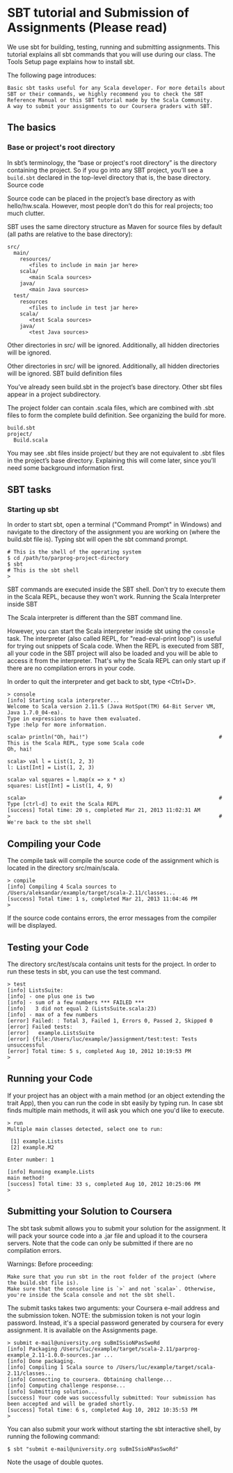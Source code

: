 # SBT tutorial and Submission of Assignments (Please read)

We use sbt for building, testing, running and submitting assignments. This tutorial explains all sbt commands that you will use during our class. The Tools Setup page explains how to install sbt.

The following page introduces:

    Basic sbt tasks useful for any Scala developer. For more details about SBT or their commands, we highly recommend you to check the SBT Reference Manual or this SBT tutorial made by the Scala Community.
    A way to submit your assignments to our Coursera graders with SBT.

## The basics

### Base or project's root directory

In sbt’s terminology, the “base or project's root directory” is the directory containing the project. So if you go into any SBT project, you'll see a `build.sbt` declared in the top-level directory that is, the base directory. 
Source code 

Source code can be placed in the project’s base directory as with hello/hw.scala. However, most people don’t do this for real projects; too much clutter. 

SBT uses the same directory structure as Maven for source files by default (all paths are relative to the base directory): 

```
src/
  main/
    resources/
       <files to include in main jar here>
    scala/
       <main Scala sources>
    java/
       <main Java sources>
  test/
    resources
       <files to include in test jar here>
    scala/
       <test Scala sources>
    java/
       <test Java sources>
```

Other directories in src/ will be ignored. Additionally, all hidden directories will be ignored.

Other directories in src/ will be ignored. Additionally, all hidden directories will be ignored. 
SBT build definition files 

You’ve already seen build.sbt in the project’s base directory. Other sbt files appear in a project subdirectory. 

The project folder can contain .scala files, which are combined with .sbt files to form the complete build definition. See organizing the build for more. 

```
build.sbt
project/
  Build.scala
```

You may see .sbt files inside project/ but they are not equivalent to .sbt files in the project’s base directory. Explaining this will come later, since you’ll need some background information first. 

## SBT tasks
### Starting up sbt

In order to start sbt, open a terminal ("Command Prompt" in Windows) and navigate to the directory of the assignment you are working on (where the build.sbt file is). Typing sbt will open the sbt command prompt.

```
# This is the shell of the operating system
$ cd /path/to/parprog-project-directory
$ sbt
# This is the sbt shell
>
```

SBT commands are executed inside the SBT shell. Don't try to execute them in the Scala REPL, because they won't work.
Running the Scala Interpreter inside SBT

The Scala interpreter is different than the SBT command line. 

However, you can start the Scala interpreter inside sbt using the `console` task. The interpreter (also called REPL, for "read-eval-print loop") is useful for trying out snippets of Scala code. When the REPL is executed from SBT, all your code in the SBT project will also be loaded and you will be able to access it from the interpreter. That's why the Scala REPL can only start up if there are no compilation errors in your code.

In order to quit the interpreter and get back to sbt, type <Ctrl+D>.

```
> console
[info] Starting scala interpreter...
Welcome to Scala version 2.11.5 (Java HotSpot(TM) 64-Bit Server VM, Java 1.7.0_04-ea).
Type in expressions to have them evaluated.
Type :help for more information.

scala> println("Oh, hai!")                                          # This is the Scala REPL, type some Scala code
Oh, hai!

scala> val l = List(1, 2, 3)
l: List[Int] = List(1, 2, 3)

scala> val squares = l.map(x => x * x)
squares: List[Int] = List(1, 4, 9)

scala>                                                              # Type [ctrl-d] to exit the Scala REPL
[success] Total time: 20 s, completed Mar 21, 2013 11:02:31 AM
>                                                                   # We're back to the sbt shell
```

## Compiling your Code

The compile task will compile the source code of the assignment which is located in the directory src/main/scala.

```
> compile
[info] Compiling 4 Scala sources to /Users/aleksandar/example/target/scala-2.11/classes...
[success] Total time: 1 s, completed Mar 21, 2013 11:04:46 PM
> 
```

If the source code contains errors, the error messages from the compiler will be displayed.

## Testing your Code

The directory src/test/scala contains unit tests for the project. In order to run these tests in sbt, you can use the test command.

```
> test
[info] ListsSuite:
[info] - one plus one is two
[info] - sum of a few numbers *** FAILED ***
[info]   3 did not equal 2 (ListsSuite.scala:23)
[info] - max of a few numbers
[error] Failed: : Total 3, Failed 1, Errors 0, Passed 2, Skipped 0
[error] Failed tests:
[error]   example.ListsSuite
[error] {file:/Users/luc/example/}assignment/test:test: Tests unsuccessful
[error] Total time: 5 s, completed Aug 10, 2012 10:19:53 PM
> 
```

## Running your Code

If your project has an object with a main method (or an object extending the trait App), then you can run the code in sbt easily by typing run. In case sbt finds multiple main methods, it will ask you which one you'd like to execute.

```
> run
Multiple main classes detected, select one to run:

 [1] example.Lists
 [2] example.M2

Enter number: 1

[info] Running example.Lists 
main method!
[success] Total time: 33 s, completed Aug 10, 2012 10:25:06 PM
>
```

## Submitting your Solution to Coursera

The sbt task submit allows you to submit your solution for the assignment. It will pack your source code into a .jar file and upload it to the coursera servers. Note that the code can only be submitted if there are no compilation errors.

Warnings: Before proceeding:

    Make sure that you run sbt in the root folder of the project (where the build.sbt file is).
    Make sure that the console line is `>` and not `scala>`. Otherwise, you're inside the Scala console and not the sbt shell.

The submit tasks takes two arguments: your Coursera e-mail address and the submission token. NOTE: the submission token is not your login password. Instead, it's a special password generated by coursera for every assignment. It is available on the Assignments page.

```
> submit e-mail@university.org suBmISsioNPasSwoRd
[info] Packaging /Users/luc/example/target/scala-2.11/parprog-example_2.11-1.0.0-sources.jar ...
[info] Done packaging.
[info] Compiling 1 Scala source to /Users/luc/example/target/scala-2.11/classes...
[info] Connecting to coursera. Obtaining challenge...
[info] Computing challenge response...
[info] Submitting solution...
[success] Your code was successfully submitted: Your submission has been accepted and will be graded shortly.
[success] Total time: 6 s, completed Aug 10, 2012 10:35:53 PM
>
```

You can also submit your work without starting the sbt interactive shell, by running the following command:

```
$ sbt "submit e-mail@university.org suBmISsioNPasSwoRd"
```

Note the usage of double quotes.